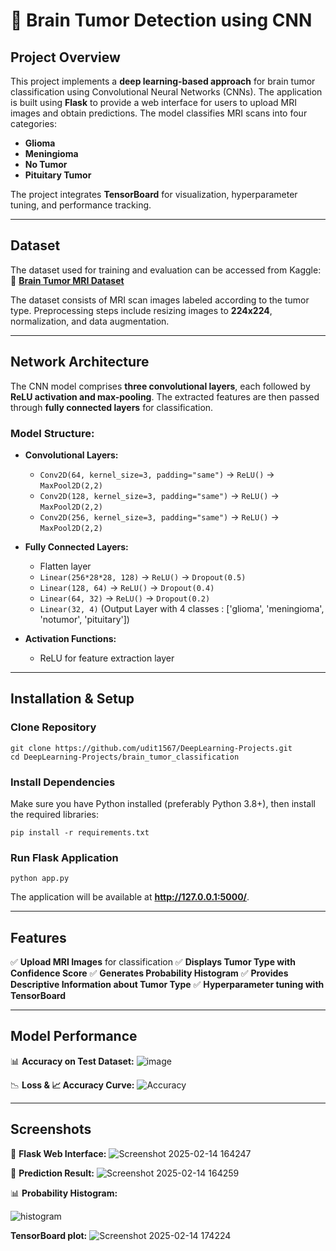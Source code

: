 # 🧠 Brain Tumor Detection using CNN

## Project Overview
This project implements a **deep learning-based approach** for brain tumor classification using Convolutional Neural Networks (CNNs). The application is built using **Flask** to provide a web interface for users to upload MRI images and obtain predictions. The model classifies MRI scans into four categories:

- **Glioma**
- **Meningioma**
- **No Tumor**
- **Pituitary Tumor**

The project integrates **TensorBoard** for visualization, hyperparameter tuning, and performance tracking.

---

## Dataset
The dataset used for training and evaluation can be accessed from Kaggle:
🔗 **[Brain Tumor MRI Dataset](https://www.kaggle.com/datasets/masoudnickparvar/brain-tumor-mri-dataset)**

The dataset consists of MRI scan images labeled according to the tumor type. Preprocessing steps include resizing images to **224x224**, normalization, and data augmentation.

---

## Network Architecture
The CNN model comprises **three convolutional layers**, each followed by **ReLU activation and max-pooling**. The extracted features are then passed through **fully connected layers** for classification.

### Model Structure:
- **Convolutional Layers:**
  - `Conv2D(64, kernel_size=3, padding="same")` → `ReLU()` → `MaxPool2D(2,2)`
  - `Conv2D(128, kernel_size=3, padding="same")` → `ReLU()` → `MaxPool2D(2,2)`
  - `Conv2D(256, kernel_size=3, padding="same")` → `ReLU()` → `MaxPool2D(2,2)`

- **Fully Connected Layers:**
  - Flatten layer
  - `Linear(256*28*28, 128)` → `ReLU()` → `Dropout(0.5)`
  - `Linear(128, 64)` → `ReLU()` → `Dropout(0.4)`
  - `Linear(64, 32)` → `ReLU()` → `Dropout(0.2)`
  - `Linear(32, 4)` (Output Layer with 4 classes : ['glioma', 'meningioma', 'notumor', 'pituitary'])

- **Activation Functions:**
  - ReLU for feature extraction layer

---

## Installation & Setup
### Clone Repository
```
git clone https://github.com/udit1567/DeepLearning-Projects.git
cd DeepLearning-Projects/brain_tumor_classification
```

### Install Dependencies
Make sure you have Python installed (preferably Python 3.8+), then install the required libraries:
```
pip install -r requirements.txt
```

### Run Flask Application
```
python app.py
```
The application will be available at **http://127.0.0.1:5000/**.

---

## Features
✅ **Upload MRI Images** for classification
✅ **Displays Tumor Type with Confidence Score**
✅ **Generates Probability Histogram**
✅ **Provides Descriptive Information about Tumor Type**
✅ **Hyperparameter tuning with TensorBoard**

---

## Model Performance
📊 **Accuracy on Test Dataset:** 
![image](https://github.com/user-attachments/assets/8274518b-8c33-4573-90ec-ff6826fecebe)



📉 **Loss & 📈 Accuracy Curve:**
![Accuracy](https://github.com/user-attachments/assets/6a4fc2b0-ca32-48fc-bfa3-ffdc1edf641b)

---

## Screenshots
🚀 **Flask Web Interface:**
![Screenshot 2025-02-14 164247](https://github.com/user-attachments/assets/4da62f41-0ac3-43ab-b1ab-d3cedad5795e)


🎯 **Prediction Result:**
![Screenshot 2025-02-14 164259](https://github.com/user-attachments/assets/13b1f5ba-0003-47ed-a7f8-b4d40e9b6e56)


📊 **Probability Histogram:**

![histogram](https://github.com/user-attachments/assets/10df8132-81ae-414c-ab96-6fd98f7e77cb)


**TensorBoard plot:**
![Screenshot 2025-02-14 174224](https://github.com/user-attachments/assets/a49f927a-354a-4125-a6fd-7c241758b770)



